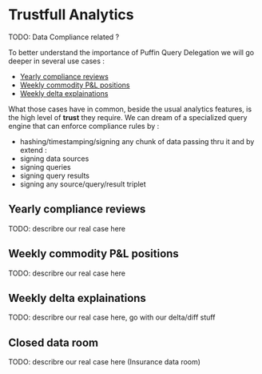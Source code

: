 # Trustfull Analytics

TODO: Data Compliance related ?

To better understand the importance of Puffin Query Delegation we will go deeper in several use cases :

* [Yearly compliance reviews](#yearly-compliance-reviews)
* [Weekly commodity P&L positions](#weekly-commodity-pl-positions)
* [Weekly delta explainations](#weekly-delta-explainations)


What those cases have in common, beside the usual analytics features, is the high level of **trust** they require.
We can dream of a specialized query engine that can enforce compliance rules by :

* hashing/timestamping/signing any chunk of data passing thru it and by extend :
* signing data sources
* signing queries
* signing query results
* signing any source/query/result triplet

## Yearly compliance reviews

TODO: describre our real case here

## Weekly commodity P&L positions

TODO: describre our real case here

## Weekly delta explainations

TODO: describre our real case here, go with our delta/diff stuff

## Closed data room

TODO: describre our real case here (Insurance data room)
